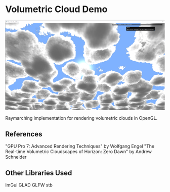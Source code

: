 # Volumetric Cloud Demo

![](demo_preview.png)

Raymarching implementation for rendering volumetric clouds in OpenGL.

## References

"GPU Pro 7: Advanced Rendering Techniques" by Wolfgang Engel
"The Real-time Volumetric Cloudscapes of Horizon: Zero Dawn" by Andrew Schneider

## Other Libraries Used

ImGui
GLAD
GLFW
stb
